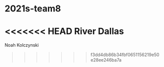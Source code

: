 # 2021s-team8
<<<<<<< HEAD
River Dallas
=======
Noah Kolczynski
>>>>>>> f3dd4db86b34fbf0651156219e50e28ee246ba7a
